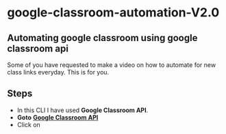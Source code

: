 # google-classroom-automation-V2.0
## Automating google classroom using google classroom api

Some of you have requested to make a video on how to automate for new class links everyday. This is for you.

## Steps 
- In this CLI I have used **Google Classroom API**. 
- **Goto** [**Google Classroom API**](https://developers.google.com/classroom/guides/auth)
- Click on
